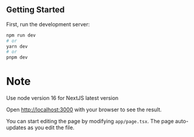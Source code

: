 
## Getting Started

First, run the development server:

```bash
npm run dev
# or
yarn dev
# or
pnpm dev
```


# Note

Use node version 16 for NextJS latest version 

Open [http://localhost:3000](http://localhost:3000) with your browser to see the result.

You can start editing the page by modifying `app/page.tsx`. The page auto-updates as you edit the file.


